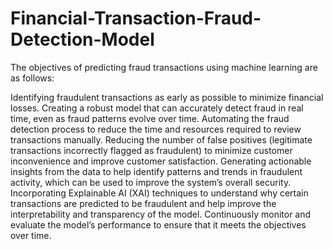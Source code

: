 # Financial-Transaction-Fraud-Detection-Model

The objectives of predicting fraud transactions using machine learning are as follows:

Identifying fraudulent transactions as early as possible to minimize financial losses.
Creating a robust model that can accurately detect fraud in real time, even as fraud patterns evolve over time.
Automating the fraud detection process to reduce the time and resources required to review transactions manually.
Reducing the number of false positives (legitimate transactions incorrectly flagged as fraudulent) to minimize customer inconvenience and improve customer satisfaction.
Generating actionable insights from the data to help identify patterns and trends in fraudulent activity, which can be used to improve the system’s overall security.
Incorporating Explainable AI (XAI) techniques to understand why certain transactions are predicted to be fraudulent and help improve the interpretability and transparency of the model.
Continuously monitor and evaluate the model’s performance to ensure that it meets the objectives over time.
